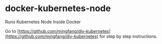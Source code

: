 # docker-kubernetes-node
Runs Kubernetes Node Inside Docker

Go to [https://github.com/mingfang/diy-kubernetes](https://github.com/mingfang/diy-kubernetes) for step by step instructions.
